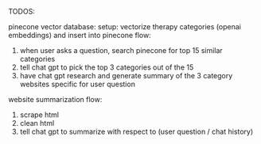 TODOS:

pinecone vector database:
setup: vectorize therapy categories (openai embeddings) and insert into pinecone
flow:
1. when user asks a question, search pinecone for top 15 similar categories
2. tell chat gpt to pick the top 3 categories out of the 15
3. have chat gpt research and generate summary of the 3 category websites specific for user question

website summarization flow:
1. scrape html
2. clean html
3. tell chat gpt to summarize with respect to (user question / chat history)